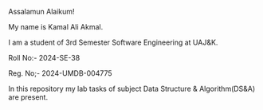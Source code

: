 Assalamun Alaikum!

My name is Kamal Ali Akmal.

I am a student of 3rd Semester Software Engineering at UAJ&K.

Roll No:- 2024-SE-38

Reg. No;- 2024-UMDB-004775

In this repository my lab tasks of subject Data Structure & Algorithm(DS&A) are present.

